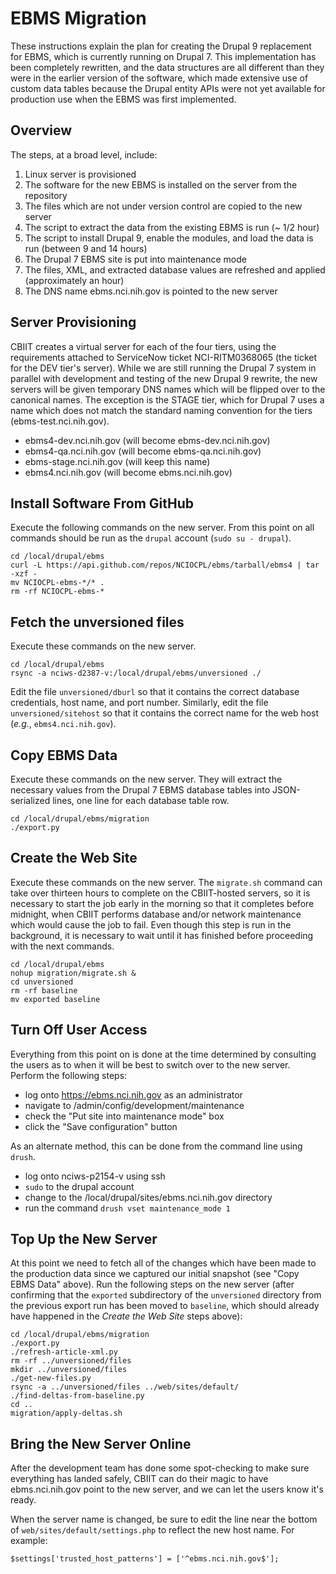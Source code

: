 # EBMS Migration

These instructions explain the plan for creating the Drupal 9 replacement
for EBMS, which is currently running on Drupal 7. This implementation has
been completely rewritten, and the data structures are all different than
they were in the earlier version of the software, which made extensive
use of custom data tables because the Drupal entity APIs were not yet
available for production use when the EBMS was first implemented.

## Overview

The steps, at a broad level, include:

1. Linux server is provisioned
2. The software for the new EBMS is installed on the server from the repository
3. The files which are not under version control are copied to the new server
4. The script to extract the data from the existing EBMS is run (~ 1/2 hour)
5. The script to install Drupal 9, enable the modules, and load the data is run (between 9 and 14 hours)
6. The Drupal 7 EBMS site is put into maintenance mode
7. The files, XML, and extracted database values are refreshed and applied (approximately an hour)
8. The DNS name ebms.nci.nih.gov is pointed to the new server

## Server Provisioning

CBIIT creates a virtual server for each of the four tiers, using the
requirements attached to ServiceNow ticket NCI-RITM0368065 (the ticket
for the DEV tier's server). While we are still running the Drupal 7
system in parallel with development and testing of the new Drupal 9
rewrite, the new servers will be given temporary DNS names which will
be flipped over to the canonical names. The exception is the STAGE
tier, which for Drupal 7 uses a name which does not match the standard
naming convention for the tiers (ebms-test.nci.nih.gov).

* ebms4-dev.nci.nih.gov (will become ebms-dev.nci.nih.gov)
* ebms4-qa.nci.nih.gov (will become ebms-qa.nci.nih.gov)
* ebms-stage.nci.nih.gov (will keep this name)
* ebms4.nci.nih.gov (will become ebms.nci.nih.gov)

## Install Software From GitHub

Execute the following commands on the new server. From this point on all commands should be run as the `drupal` account (`sudo su - drupal`).

```
cd /local/drupal/ebms
curl -L https://api.github.com/repos/NCIOCPL/ebms/tarball/ebms4 | tar -xzf -
mv NCIOCPL-ebms-*/* .
rm -rf NCIOCPL-ebms-*
```

## Fetch the unversioned files

Execute these commands on the new server.

```
cd /local/drupal/ebms
rsync -a nciws-d2387-v:/local/drupal/ebms/unversioned ./
```

Edit the file `unversioned/dburl` so that it contains the correct
database credentials, host name, and port number. Similarly, edit the
file `unversioned/sitehost` so that it contains the correct name for
the web host (_e.g._, `ebms4.nci.nih.gov`).

## Copy EBMS Data

Execute these commands on the new server. They will extract the
necessary values from the Drupal 7 EBMS database tables into
JSON-serialized lines, one line for each database table row.

```
cd /local/drupal/ebms/migration
./export.py
```

## Create the Web Site

Execute these commands on the new server. The `migrate.sh` command can
take over thirteen hours to complete on the CBIIT-hosted servers, so
it is necessary to start the job early in the morning so that it
completes before midnight, when CBIIT performs database and/or network
maintenance which would cause the job to fail. Even though this step
is run in the background, it is necessary to wait until it has
finished before proceeding with the next commands.

```
cd /local/drupal/ebms
nohup migration/migrate.sh &
cd unversioned
rm -rf baseline
mv exported baseline
```

## Turn Off User Access

Everything from this point on is done at the time determined by
consulting the users as to when it will be best to switch over to the
new server. Perform the following steps:

* log onto https://ebms.nci.nih.gov as an administrator
* navigate to /admin/config/development/maintenance
* check the "Put site into maintenance mode" box
* click the "Save configuration" button

As an alternate method, this can be done from the command line using `drush`.

* log onto nciws-p2154-v using ssh
* `sudo` to the drupal account
* change to the /local/drupal/sites/ebms.nci.nih.gov directory
* run the command `drush vset maintenance_mode 1`

## Top Up the New Server

At this point we need to fetch all of the changes which have been made
to the production data since we captured our initial snapshot (see
"Copy EBMS Data" above). Run the following steps on the new server (after
confirming that the `exported` subdirectory of the `unversioned` directory
from the previous export run has been moved to `baseline`, which should
already have happened in the *Create the Web Site* steps above):

```
cd /local/drupal/ebms/migration
./export.py
./refresh-article-xml.py
rm -rf ../unversioned/files
mkdir ../unversioned/files
./get-new-files.py
rsync -a ../unversioned/files ../web/sites/default/
./find-deltas-from-baseline.py
cd ..
migration/apply-deltas.sh
```

## Bring the New Server Online

After the development team has done some spot-checking to make sure
everything has landed safely, CBIIT can do their magic to have
ebms.nci.nih.gov point to the new server, and we can let the users
know it's ready.

When the server name is changed, be sure to edit the line near the
bottom of `web/sites/default/settings.php` to reflect the new host
name. For example:

```
$settings['trusted_host_patterns'] = ['^ebms.nci.nih.gov$'];
```
